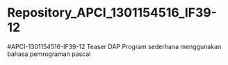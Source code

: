 # Repository_APCI_1301154516_IF39-12
  #APCI-1301154516-IF39-12
            Teaser DAP
            Program sederhana menggunakan bahasa pemrograman pascal
